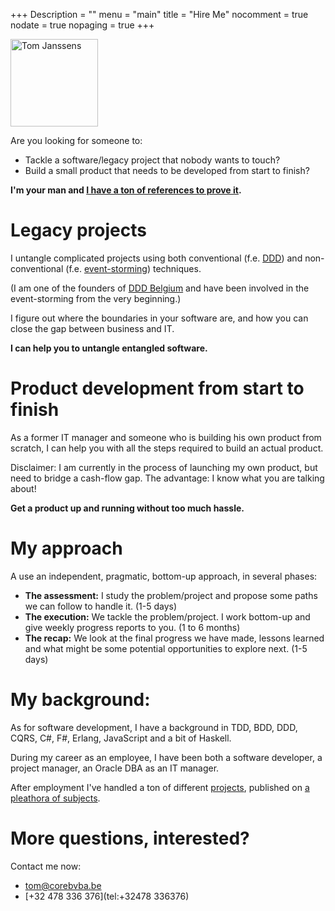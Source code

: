 +++
Description = ""
menu = "main"
title = "Hire Me"
nocomment = true
nodate = true
nopaging = true
+++

<img src="/images/me.jpg" alt="Tom Janssens" style="width: 10em"/>

Are you looking for someone to:

- Tackle a software/legacy project that nobody wants to touch? 
- Build a small product that needs to be developed from start to finish?

**I'm your man and [I have a ton of references to prove it](/about/#toc_1).**

# Legacy projects

I untangle complicated projects using both conventional (f.e. [DDD](http://en.wikipedia.org/wiki/Domain-driven_design)) and non-conventional 
(f.e. [event-storming](http://ziobrando.blogspot.be/2013/11/introducing-event-storming.html))  techniques.

(I am one of the founders of [DDD Belgium](domaindriven.be) and have been involved in the event-storming from the very beginning.)

I figure out where the boundaries in your software are, and how you can close the gap between business and IT.

**I can help you to untangle entangled software.**

# Product development from start to finish

As a former IT manager and someone who is building his own product from scratch, I can help you with all the steps required to build an actual product.

Disclaimer: I am currently in the process of launching my own product, but need to bridge a cash-flow gap. The advantage: I know what you are talking about!

**Get a product up and running without too much hassle.**

# My approach

A use an independent, pragmatic, bottom-up approach, in several phases:

- **The assessment:** I study the problem/project and propose some paths we can follow to handle it. (1-5 days) 
- **The execution:** We tackle the problem/project. I work bottom-up and give weekly progress reports to you. (1 to 6 months) 
- **The recap:** We look at the final progress we have made, lessons learned and what might be some potential opportunities to explore next.  (1-5 days)

# My background:

As for software development, I have a background in TDD, BDD, DDD, CQRS, C#, F#, Erlang, JavaScript and a bit of Haskell.

During my career as an employee, I have been both a software developer, a project manager, an Oracle DBA as an IT manager. 

After employment I've handled a ton of different [projects](http://be.linkedin.com/in/tomjanssens#background-projects), published on [a pleathora of subjects](http://be.linkedin.com/in/tomjanssens#background-publications).

# More questions, interested?

Contact me now:

* [tom@corebvba.be](mailto://tom@corebvba.be)
* [+32 478 336 376](tel:+32478 336376)